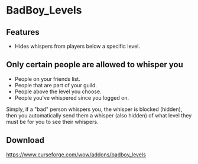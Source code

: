 # BadBoy_Levels

## Features
* Hides whispers from players below a specific level.

## Only certain people are allowed to whisper you
* People on your friends list.
* People that are part of your guild.
* People above the level you choose.
* People you've whispered since you logged on.

Simply, if a "bad" person whispers you, the whisper is blocked (hidden), then you automatically send them a whisper (also hidden) of what level they must be for you to see their whispers.

## Download
https://www.curseforge.com/wow/addons/badboy_levels